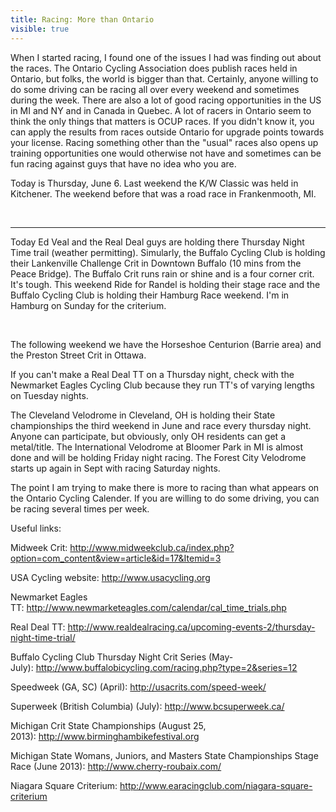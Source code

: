 ---title: Racing: More than Ontariovisible: true---<p style="text-align: left;">
  When I started racing, I found one of the issues I had was finding out about the races. The Ontario Cycling Association does publish races held in Ontario, but folks, the world is bigger than that. Certainly, anyone willing to do some driving can be racing all over every weekend and sometimes during the week. There are also a lot of good racing opportunities in the US in MI and NY and in Canada in Quebec. A lot of racers in Ontario seem to think the only things that matters is OCUP races. If you didn't know it, you can apply the results from races outside Ontario for upgrade points towards your license. Racing something other than the "usual" races also opens up training opportunities one would otherwise not have and sometimes can be fun racing against guys that have no idea who you are.
</p>

<p style="text-align: left;">
  Today is Thursday, June 6. Last weekend the K/W Classic was held in Kitchener. The weekend before that was a road race in Frankenmooth, MI.
</p>

<p style="text-align: left;">
  &nbsp;
</p>

<hr id="system-readmore" />

Today Ed Veal and the Real Deal guys are holding there Thursday Night Time trail (weather permitting). Simularly, the Buffalo Cycling Club is holding their Lankenville Challenge Crit in Downtown Buffalo (10 mins from the Peace Bridge). The Buffalo Crit runs rain or shine and is a four corner crit. It's tough. This weekend Ride for Randel is holding their stage race and the Buffalo Cycling Club is holding their Hamburg Race weekend. I'm in Hamburg on Sunday for the criterium.

&nbsp;

<p style="text-align: left;">
  The following weekend we have the Horseshoe Centurion (Barrie area) and the Preston Street Crit in Ottawa.
</p>

<p style="text-align: left;">
  If you can't make a Real Deal TT on a Thursday night, check with the Newmarket Eagles Cycling Club because they run TT's of varying lengths on Tuesday nights.
</p>

<p style="text-align: left;">
  The Cleveland Velodrome in Cleveland, OH is holding their State championships the third weekend in June and race every thursday night. Anyone can participate, but obviously, only OH residents can get a metal/title. The International Velodrome at Bloomer Park in MI is almost done and will be holding Friday night racing. The Forest City Velodrome starts up again in Sept with racing Saturday nights.
</p>

<p style="text-align: left;">
  The point I am trying to make there is more to racing than what appears on the Ontario Cycling Calender. If you are willing to do some driving, you can be racing several times per week.
</p>

<p style="text-align: left;">
  Useful links:
</p>

<p style="text-align: left;">
  Midweek Crit:&nbsp;<a href="http://www.midweekclub.ca/index.php?option=com_content&view=article&id=17&Itemid=3"></a><a href="http://www.midweekclub.ca/index.php?option=com_content&view=article&id=17&Itemid=3">http://www.midweekclub.ca/index.php?option=com_content&view=article&id=17&Itemid=3</a>
</p>

<p style="text-align: left;">
  USA Cycling website: <a href="http://www.usacycling.org">http://www.usacycling.org</a>
</p>

<p style="text-align: left;">
  Newmarket Eagles TT:&nbsp;<a href="http://www.newmarketeagles.com/calendar/cal_time_trials.php"></a><a href="http://www.newmarketeagles.com/calendar/cal_time_trials.php">http://www.newmarketeagles.com/calendar/cal_time_trials.php</a>
</p>

<p style="text-align: left;">
  Real Deal TT:&nbsp;<a href="http://www.realdealracing.ca/upcoming-events-2/thursday-night-time-trial/"></a><a href="http://www.realdealracing.ca/upcoming-events-2/thursday-night-time-trial/">http://www.realdealracing.ca/upcoming-events-2/thursday-night-time-trial/</a>
</p>

<p style="text-align: left;">
  Buffalo Cycling Club Thursday Night Crit Series (May-July):&nbsp;<a href="http://www.buffalobicycling.com/racing.php?type=2&series=12"></a><a href="http://www.buffalobicycling.com/racing.php?type=2&series=12">http://www.buffalobicycling.com/racing.php?type=2&series=12</a>
</p>

<p style="text-align: left;">
  Speedweek (GA, SC) (April):&nbsp;<a href="http://usacrits.com/speed-week/">http://usacrits.com/speed-week/</a><a href="http://usacrits.com/speed-week/"></a>
</p>

<p style="text-align: left;">
  Superweek (British Columbia) (July):&nbsp;<a href="http://www.bcsuperweek.ca/">http://www.bcsuperweek.ca/</a><a href="http://www.bcsuperweek.ca/"></a>
</p>

<p style="text-align: left;">
  Michigan Crit State Championships (August 25, 2013):&nbsp;<a href="http://www.birminghambikefestival.org/"></a><a href="http://www.birminghambikefestival.org">http://www.birminghambikefestival.org</a>
</p>

<p style="text-align: left;">
  Michigan State Womans, Juniors, and Masters State Championships Stage Race (June 2013):&nbsp;<a href="http://www.cherry-roubaix.com/">http://www.cherry-roubaix.com/</a><a href="http://www.cherry-roubaix.com/"></a>
</p>

<p style="text-align: left;">
  Niagara Square Criterium:&nbsp;<a href="http://www.earacingclub.com/niagara-square-criterium"></a><a href="http://www.earacingclub.com/niagara-square-criterium">http://www.earacingclub.com/niagara-square-criterium</a>
</p>

<p style="text-align: left;">
  &nbsp;
</p>

<p style="text-align: left;">
  &nbsp;
</p>